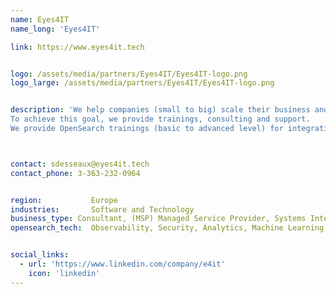 ```yaml
---
name: Eyes4IT
name_long: 'Eyes4IT'

link: https://www.eyes4it.tech


logo: /assets/media/partners/Eyes4IT/Eyes4IT-logo.png
logo_large: /assets/media/partners/Eyes4IT/Eyes4IT-logo.png


description: 'We help companies (small to big) scale their business and innovate thanks to open source.
To achieve this goal, we provide trainings, consulting and support.
We provide OpenSearch trainings (basic to advanced level) for integration, monitoring and observability of the platform.'



contact: sdesseaux@eyes4it.tech
contact_phone: 3-363-232-0964


region:           Europe
industries:       Software and Technology
business_type: Consultant, (MSP) Managed Service Provider, Systems Integrator, Platform Integrator, Professional Services, Training
opensearch_tech:  Observability, Security, Analytics, Machine Learning & AI


social_links:
  - url: 'https://www.linkedin.com/company/e4it'
    icon: 'linkedin'
---
```


